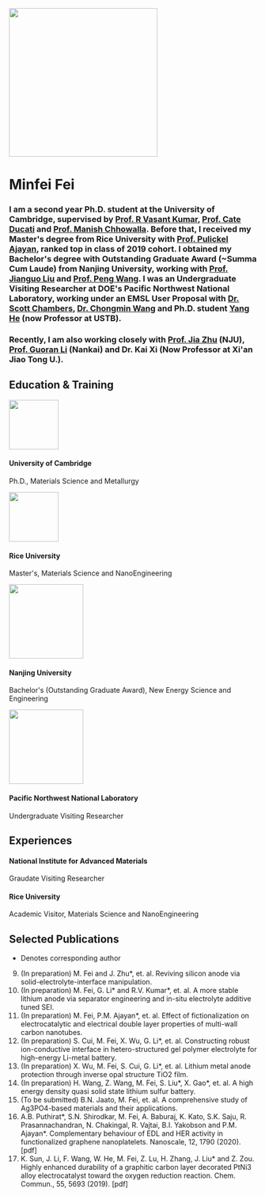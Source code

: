<img src="https://user-images.githubusercontent.com/73742009/130071800-242ad6ae-2a0f-4387-ab91-a8e2576d23e8.jpg" width="300">

# Minfei Fei
### I am a second year Ph.D. student at the University of Cambridge, supervised by [Prof. R Vasant Kumar](https://www.mcg.msm.cam.ac.uk/people/AS/dr-vasant-kumar), [Prof. Cate Ducati](https://www.emg.msm.cam.ac.uk/People/cd251) and [Prof. Manish Chhowalla](https://scholar.google.com/citations?hl=en&user=4XsuGh4AAAAJ). Before that, I received my Master's degree from Rice University with [Prof. Pulickel Ajayan](https://ajayan.rice.edu/pulickel-ajayan.html), ranked top in class of 2019 cohort. I obtained my Bachelor's degree with Outstanding Graduate Award (~Summa Cum Laude) from Nanjing University, working with [Prof. Jianguo Liu](https://eng.nju.edu.cn/intl/3d/7f/c34798a474495/page.htm) and [Prof. Peng Wang](https://wangstem.com/). I was an Undergraduate Visiting Researcher at DOE's Pacific Northwest National Laboratory, working under an EMSL User Proposal with [Dr. Scott Chambers](https://www.pnnl.gov/science/staff/staff_info.asp?staff_num=5554), [Dr. Chongmin Wang](https://scholar.google.com/citations?user=k0568hsAAAAJ&hl=en) and Ph.D. student [Yang He](http://mse.ustb.edu.cn/shiziduiwu/shiziduiwu/cailiaoxuexi/2020-05-25/248.html) (now Professor at USTB).

### Recently, I am also working closely with [Prof. Jia Zhu](https://nanoenergy.nju.edu.cn/) (NJU), [Prof. Guoran Li](https://scholar.google.com/citations?hl=en&user=VP00V08AAAAJ) (Nankai) and Dr. Kai Xi (Now Professor at Xi'an Jiao Tong U.).

## Education & Training
<img src="https://user-images.githubusercontent.com/73742009/130071409-78b9fae8-efb2-452d-b772-33c9f86480cf.png" width="100">

#### University of Cambridge
Ph.D., Materials Science and Metallurgy

<img src="https://user-images.githubusercontent.com/73742009/130069268-0fc4333d-5e21-4ea8-8d76-8af6d0854fe6.png" width="100"> 

#### Rice University
Master's, Materials Science and NanoEngineering

<img src="https://user-images.githubusercontent.com/73742009/130071290-6abd13b9-42cd-4853-abdb-24d17824edb8.png" width="150"> 

#### Nanjing University
Bachelor's (Outstanding Graduate Award), New Energy Science and Engineering 

<img src="https://user-images.githubusercontent.com/73742009/130071347-3d3294ae-fe2c-45c7-b1dd-c995a2291ed2.png" width="150"> 

#### Pacific Northwest National Laboratory
Undergraduate Visiting Researcher

## Experiences
#### National Institute for Advanced Materials
Graudate Visiting Researcher
#### Rice University
Academic Visitor, Materials Science and NanoEngineering 

## Selected Publications
* Denotes corresponding author
9.  (In preparation) M. Fei and J. Zhu*, et. al. Reviving silicon anode via solid-electrolyte-interface manipulation.
8.  (In preparation) M. Fei, G. Li* and R.V. Kumar*, et. al. A more stable lithium anode via separator engineering and in-situ electrolyte additive tuned SEI.
7.  (In preparation) M. Fei, P.M. Ajayan*, et. al. Effect of fictionalization on electrocatalytic and electrical double layer properties of multi-wall carbon nanotubes.
6.  (In preparation) S. Cui, M. Fei, X. Wu, G. Li*, et. al. Constructing robust ion-conductive interface in hetero-structured gel polymer electrolyte for high-energy Li-metal       battery.
5.  (In preparation) X. Wu, M. Fei, S. Cui, G. Li*, et. al. Lithium metal anode protection through inverse opal structure TiO2 film.
4.  (In preparation) H. Wang, Z. Wang, M. Fei, S. Liu*, X. Gao*, et. al. A high energy density quasi solid state lithium sulfur battery.
3.  (To be submitted) B.N. Jaato, M. Fei, et. al. A comprehensive study of Ag3PO4-based materials and their applications. 
2.  A.B. Puthirat*, S.N. Shirodkar, M. Fei, A. Baburaj, K. Kato, S.K. Saju, R. Prasannachandran, N. Chakingal, R. Vajtai, B.I. Yakobson and P.M. Ajayan*. Complementary behaviour     of EDL and HER activity in functionalized graphene nanoplatelets. Nanoscale, 12, 1790 (2020). [pdf]
1.  K. Sun, J. Li, F. Wang, W. He, M. Fei, Z. Lu, H. Zhang, J. Liu* and Z. Zou. Highly enhanced durability of a graphitic carbon layer decorated PtNi3 alloy electrocatalyst         toward the oxygen reduction reaction. Chem. Commun., 55, 5693 (2019). [pdf]


